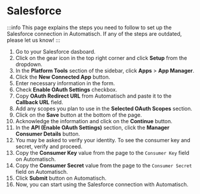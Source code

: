 # Salesforce

:::info
This page explains the steps you need to follow to set up the Salesforce
connection in Automatisch. If any of the steps are outdated, please let us know!
:::

1. Go to your Salesforce dasboard.
1. Click on the gear icon in the top right corner and click **Setup** from the dropdown.
1. In the **Platform Tools** section of the sidebar, click **Apps** > **App Manager**.
1. Click the **New Connected App** button.
1. Enter necessary information in the form.
1. Check **Enable OAuth Settings** checkbox.
1. Copy **OAuth Redirect URL** from Automatisch and paste it to the **Callback URL** field.
1. Add any scopes you plan to use in the **Selected OAuth Scopes** section.
1. Click on the **Save** button at the bottom of the page.
1. Acknowledge the information and click on the **Continue** button.
1. In the **API (Enable OAuth Settings)** section, click the **Manager Consumer Details** button.
1. You may be asked to verify your identity. To see the consumer key and secret, verify and proceed.
1. Copy the **Consumer Key** value from the page to the `Consumer Key` field on Automatisch.
1. Copy the **Consumer Secret** value from the page to the `Consumer Secret` field on Automatisch.
1. Click **Submit** button on Automatisch.
1. Now, you can start using the Salesforce connection with Automatisch.
